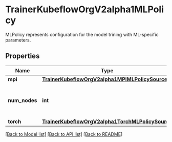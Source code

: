 # TrainerKubeflowOrgV2alpha1MLPolicy

MLPolicy represents configuration for the model trining with ML-specific parameters.
## Properties
Name | Type | Description | Notes
------------ | ------------- | ------------- | -------------
**mpi** | [**TrainerKubeflowOrgV2alpha1MPIMLPolicySource**](TrainerKubeflowOrgV2alpha1MPIMLPolicySource.md) |  | [optional] 
**num_nodes** | **int** | Number of training nodes. Defaults to 1. | [optional] 
**torch** | [**TrainerKubeflowOrgV2alpha1TorchMLPolicySource**](TrainerKubeflowOrgV2alpha1TorchMLPolicySource.md) |  | [optional] 

[[Back to Model list]](../README.md#documentation-for-models) [[Back to API list]](../README.md#documentation-for-api-endpoints) [[Back to README]](../README.md)


